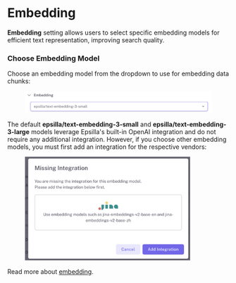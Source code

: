 # Embedding

**Embedding** setting allows users to select specific embedding models for efficient text representation, improving search quality.

### Choose Embedding Model

Choose an embedding model from the dropdown to use for embedding data chunks:

<figure><img src="../../.gitbook/assets/Screenshot 2024-09-30 at 1.45.29 AM.png" alt="" width="563"><figcaption></figcaption></figure>

The default **epsilla/text-embedding-3-small** and **epsilla/text-embedding-3-large** models leverage Epsilla's built-in OpenAI integration and do not require any additional integration. However, if you choose other embedding models, you must first add an integration for the respective vendors:

<figure><img src="../../.gitbook/assets/Screenshot 2024-09-30 at 1.51.28 AM.png" alt="" width="375"><figcaption></figcaption></figure>

Read more about [embedding](../../epsilla-vector-database/embeddings.md).

